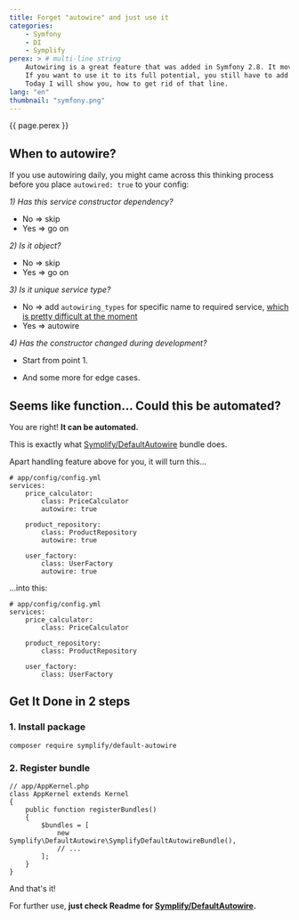 ```yaml
---
title: Forget "autowire" and just use it
categories:
    - Symfony
    - DI
    - Symplify
perex: > # multi-line string
    Autowiring is a great feature that was added in Symfony 2.8. It moves Dependency Injection pattern to the next level.
    If you want to use it to its full potential, you still have to add 1 extra line to every service configuration.
    Today I will show you, how to get rid of that line.
lang: "en"
thumbnail: "symfony.png"
---
```


<p class="perex">{{ page.perex }}</p>


## When to autowire?

If you use autowiring daily, you might came across this thinking process before you place `autowired: true` to your config:

*1) Has this service constructor dependency?*

- No => skip
- Yes => go on

*2) Is it object?*

- No => skip
- Yes => go on

*3) Is it unique service type?*

- No => add `autowiring_types` for specific name to required service, [which is pretty difficult at the moment](https://github.com/symfony/symfony/issues/17783)
- Yes => autowire

*4) Has the constructor changed during development?*

- Start from point 1.

+ And some more for edge cases.


## Seems like function... Could this be automated?

You are right! **It can be automated.**

This is exactly what [Symplify/DefaultAutowire](https://github.com/Symplify/DefaultAutowire) bundle does.

Apart handling feature above for you, it will turn this...

```language-yaml
# app/config/config.yml
services:
    price_calculator:
        class: PriceCalculator
        autowire: true

    product_repository:
        class: ProductRepository
        autowire: true

    user_factory:
        class: UserFactory
        autowire: true
```

...into this:

```language-yaml
# app/config/config.yml
services:
    price_calculator:
        class: PriceCalculator

    product_repository:
        class: ProductRepository

    user_factory:
        class: UserFactory
```

## Get It Done in 2 steps

### 1. Install package

```language-yaml
composer require symplify/default-autowire
```

### 2. Register bundle

```language-php
// app/AppKernel.php
class AppKernel extends Kernel
{
    public function registerBundles()
    {
        $bundles = [
            new Symplify\DefaultAutowire\SymplifyDefaultAutowireBundle(),
            // ...
        ];
    }
}
```

And that's it!

For further use, **just check Readme for [Symplify/DefaultAutowire](https://github.com/Symplify/DefaultAutowire).**
